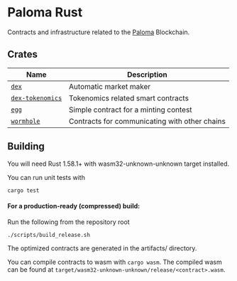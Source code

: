 # Paloma Rust

Contracts and infrastructure related to the [Paloma](https://github.com/palomachain/paloma) Blockchain.

## Crates

| Name                                   | Description                                   |
|----------------------------------------|-----------------------------------------------|
| [`dex`](dex)                           | Automatic market maker                        |
| [`dex-tokenomics`](dex-tokenomics)     | Tokenomics related smart contracts            |
| [`egg`](egg)                           | Simple contract for a minting contest         |
| [`wormhole`](wormhole/)                | Contracts for communicating with other chains |

## Building

You will need Rust 1.58.1+ with wasm32-unknown-unknown target installed.

You can run unit tests with

```
cargo test
```

#### For a production-ready (compressed) build:
Run the following from the repository root

```
./scripts/build_release.sh
```

The optimized contracts are generated in the artifacts/ directory.

You can compile contracts to wasm with `cargo wasm`.
The compiled wasm can be found at `target/wasm32-unknown-unknown/release/<contract>.wasm`.
